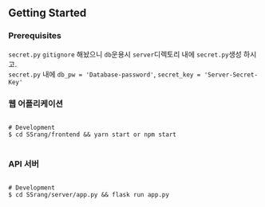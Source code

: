 ## Getting Started

### Prerequisites
`secret.py` `gitignore` 해놨으니 `db`운용시 `server`디렉토리 내에 `secret.py`생성 하시고.<br>
`secret.py` 내에 `db_pw = 'Database-password'`, `secret_key = 'Server-Secret-Key'` 

### 웹 어플리케이션

<pre>
<code>
# Development
$ cd SSrang/frontend && yarn start or npm start
</code>
</pre>

### API 서버

<pre>
<code>
# Development
$ cd SSrang/server/app.py && flask run app.py
</code>
</pre>
